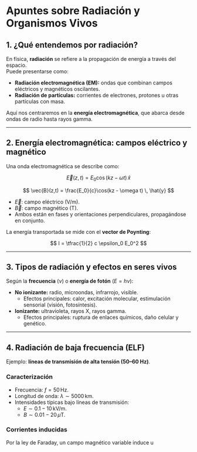 # Apuntes sobre Radiación y Organismos Vivos

## 1. ¿Qué entendemos por radiación?
En física, **radiación** se refiere a la propagación de energía a través del espacio.  
Puede presentarse como:
- **Radiación electromagnética (EM):** ondas que combinan campos eléctricos y magnéticos oscilantes.
- **Radiación de partículas:** corrientes de electrones, protones u otras partículas con masa.

Aquí nos centraremos en la **energía electromagnética**, que abarca desde ondas de radio hasta rayos gamma.

---

## 2. Energía electromagnética: campos eléctrico y magnético
Una onda electromagnética se describe como:

$$
\vec{E}(z,t) = E_0 \cos(kz - \omega t) \, \hat{x}
$$

$$
\vec{B}(z,t) = \frac{E_0}{c}\cos(kz - \omega t) \, \hat{y}
$$

- $\vec{E}$: campo eléctrico (V/m).  
- $\vec{B}$: campo magnético (T).  
- Ambos están en fases y orientaciones perpendiculares, propagándose en conjunto.  

La energía transportada se mide con el **vector de Poynting**:

$$
I = \tfrac{1}{2} c \epsilon_0 E_0^2
$$

---

## 3. Tipos de radiación y efectos en seres vivos
Según la **frecuencia** ($\nu$) o **energía de fotón** ($E=h\nu$):

- **No ionizante:** radio, microondas, infrarrojo, visible.  
  - Efectos principales: calor, excitación molecular, estimulación sensorial (visión, fotosíntesis).  
- **Ionizante:** ultravioleta, rayos X, rayos gamma.  
  - Efectos principales: ruptura de enlaces químicos, daño celular y genético.

---

## 4. Radiación de baja frecuencia (ELF)
Ejemplo: **líneas de transmisión de alta tensión (50–60 Hz)**.

### Caracterización
- Frecuencia: $f = 50 \, \text{Hz}$.  
- Longitud de onda: $\lambda \sim 5000 \, \text{km}$.  
- Intensidades típicas bajo líneas de transmisión:  
  - $E \sim 0.1-10 \,\text{kV/m}$.  
  - $B \sim 0.01-20 \,\mu\text{T}$.  

### Corrientes inducidas
Por la ley de Faraday, un campo magnético variable induce u
